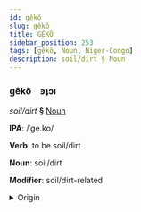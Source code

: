 ```yaml
---
id: gêkô
slug: gêkô
title: GÊKÔ
sidebar_position: 253
tags: [gêkô, Noun, Niger-Congo]
description: soil/dirt § Noun
---
```


### gêkô&emsp;<span kind="abugida">ꜿʇɔı</span>

*soil/dirt* **§** [Noun](../../tags/Noun)

**IPA**: /ˈge.ko/

**Verb**: to be soil/dirt

**Noun**: soil/dirt

**Modifier**: soil/dirt-related

<details>
    <summary>Origin</summary>
    Kikuyu gĩko [ɣekɔ]<br/>
    <em>Niger-Congo Language Family</em>
</details>